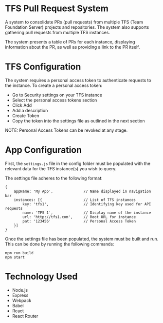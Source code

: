TFS Pull Request System
=======================
A system to consolidate PRs (pull requests) from multiple TFS (Team Foundation Server) projects and repositories. The system also supports gathering pull requests from multiple TFS instances.

The system presents a table of PRs for each instance, displaying information
about the PR, as well as providing a link to the PR itself.

TFS Configuration
=================
The system requires a personal access token to authenticate requests to
the instance. To create a personal access token:
* Go to Security settings on your TFS instance
* Select the personal access tokens section
* Click Add
* Add a description
* Create Token
* Copy the token into the settings file as outlined in the next section

NOTE: Personal Access Tokens can be revoked at any stage.

App Configuration
=================
First, the `settings.js` file in the config folder must be populated
with the relevant data for the TFS instance(s) you wish to query.

The settings file adheres to the following format:
````
{
    appName: 'My App',              // Name displayed in navigation bar
    instances: [{                   // List of TFS instances
        key: 'tfs1',                // Identifying key used for API requests
        name: 'TFS 1',              // Display name of the instance      
        url: 'http://tfs1.com',     // Root URL for instance
        pat: '123456'               // Personal Access Token
    }]    
}
````

Once the settings file has been populated, the system must be built and
run. This can be done by running the following commands:
````
npm run build
npm start
````

Technology Used
===============
* Node.js
* Express
* Webpack
* Babel
* React
* React Router
